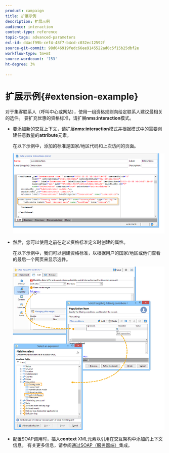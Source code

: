```yaml
---
product: campaign
title: 扩展示例
description: 扩展示例
audience: interaction
content-type: reference
topic-tags: advanced-parameters
exl-id: d4acf99b-cef4-48f7-b4cd-c032ec12592f
source-git-commit: 98d646919fedc66ee9145522ad0c5f15b25dbf2e
workflow-type: tm+mt
source-wordcount: '153'
ht-degree: 3%

---
```


# 扩展示例{#extension-example}

对于集客联系人（呼叫中心或网站），使用一组资格规则向给定联系人建议最相关的选件。 要扩充优惠的资格标准，请扩展&#x200B;**nms:interaction**&#x200B;模式。

* 要添加新的交互上下文，请扩展&#x200B;**nms:interaction**&#x200B;模式并根据模式中的需要创建任意数量的&#x200B;**attribute**&#x200B;元素。

   在以下示例中，添加的标准是国家/地区代码和上次访问的页面。

   ![](assets/s_ncs_configuration_offer_schemas.png)

* 然后，您可以使用之前在定义资格标准定义时创建的属性。

   在以下示例中，我们可以创建资格标准，以根据用户的国家/地区或他们查看的最后一个网页来显示选件。

   ![](assets/s_ncs_configuration_offer_context.png)

* 配置SOAP调用时，插入&#x200B;**context** XML元素以引用在交互架构中添加的上下文信息。 有关更多信息，请参阅[通过SOAP（服务器端）](../../interaction/using/integration-via-soap--server-side-.md)集成。
